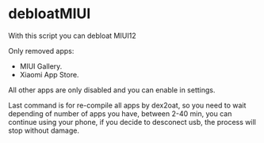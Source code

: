 # debloatMIUI
With this script you can debloat MIUI12

Only removed apps:
- MIUI Gallery.
- Xiaomi App Store.

All other apps are only disabled and you can enable in settings.

Last command is for re-compile all apps by dex2oat, so you need to wait depending of number of apps you have, between 2-40 min, you can continue using your phone, if you decide to desconect usb, the process will stop without damage.
